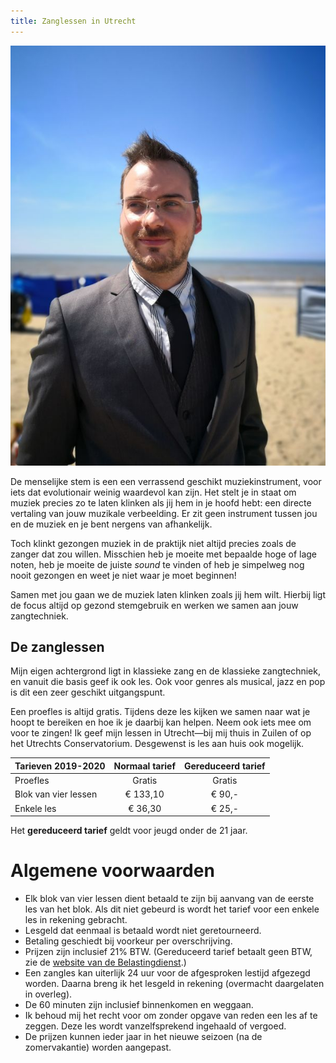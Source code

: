 ```yaml
---
title: Zanglessen in Utrecht
---
```


<img src="/images/Strand.jpg" alt="Sebastiaan Ammerlaan" class="fr w-third ml-auto br2-ns bt bb ba-ns b--light-gray">

De menselijke stem is een een verrassend geschikt muziekinstrument, voor iets dat evolutionair weinig waardevol kan zijn. Het stelt je in staat om muziek precies zo te laten klinken als jij hem in je hoofd hebt: een directe vertaling van jouw muzikale verbeelding. Er zit geen instrument tussen jou en de muziek en je bent nergens van afhankelijk.

Toch klinkt gezongen muziek in de praktijk niet altijd precies zoals de zanger dat zou willen. Misschien heb je moeite met bepaalde hoge of lage noten, heb je moeite de juiste _sound_ te vinden of heb je simpelweg nog nooit gezongen en weet je niet waar je moet beginnen!

Samen met jou gaan we de muziek laten klinken zoals jij hem wilt. Hierbij ligt de focus altijd op gezond stemgebruik en werken we samen aan jouw zangtechniek.

## De zanglessen

Mijn eigen achtergrond ligt in klassieke zang en de klassieke zangtechniek, en vanuit die basis geef ik ook les. Ook voor genres als musical, jazz en pop is dit een zeer geschikt uitgangspunt.

Een proefles is altijd gratis. Tijdens deze les kijken we samen naar wat je hoopt te bereiken en hoe ik je daarbij kan helpen. Neem ook iets mee om voor te zingen! Ik geef mijn lessen in Utrecht—bij mij thuis in Zuilen of op het Utrechts Conservatorium. Desgewenst is les aan huis ook mogelijk. <!-- Klik [hier](#Tarieven en voorwaarden) voor tarieven en algemene voorwaarden. -->

<a name="Tarieven en voorwaarden"></a>

|	Tarieven 2019-2020	|	Normaal tarief			|	Gereduceerd tarief	|
|	------------------	|	:------------------:	| :------------------:	|
|	Proefles			|	Gratis					|	Gratis				|
|	Blok van vier lessen|	€ 133,10				|	€ 90,-				|
|	Enkele les			|	€ 36,30					|	€ 25,-				|

Het **gereduceerd tarief** geldt voor jeugd onder de 21 jaar.

# Algemene voorwaarden

*   Elk blok van vier lessen dient betaald te zijn bij aanvang van de eerste les van het blok. Als dit niet gebeurd is wordt het tarief voor een enkele les in rekening gebracht.
*   Lesgeld dat eenmaal is betaald wordt niet geretourneerd.
*   Betaling geschiedt bij voorkeur per overschrijving.
*   Prijzen zijn inclusief 21% BTW. (Gereduceerd tarief betaalt geen BTW, zie de [website van de Belastingdienst](http://www.belastingdienst.nl/wps/wcm/connect/bldcontentnl/belastingdienst/zakelijk/btw/tarieven_en_vrijstellingen/vrijstellingen/onderwijs/vrijstelling_voor_onderwijs_in_muziek_dans_drama_beeldende_vorming_en_circustechnieken).)
*   Een zangles kan uiterlijk 24 uur voor de afgesproken lestijd afgezegd worden. Daarna breng ik het lesgeld in rekening (overmacht daargelaten in overleg).
*   De 60 minuten zijn inclusief binnenkomen en weggaan.
*   Ik behoud mij het recht voor om zonder opgave van reden een les af te zeggen. Deze les wordt vanzelfsprekend ingehaald of vergoed.
*   De prijzen kunnen ieder jaar in het nieuwe seizoen (na de zomervakantie) worden aangepast.
